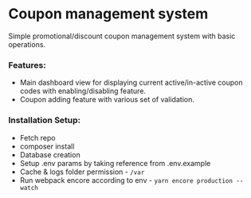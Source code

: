 # Coupon management system
Simple promotional/discount coupon management system with basic operations.

### Features: ###
  * Main dashboard view for displaying current active/in-active coupon codes with enabling/disabling feature.
  * Coupon adding feature with various set of validation.

### Installation Setup: ###
  * Fetch repo
  * composer install
  * Database creation
  * Setup .env params by taking reference from .env.example
  * Cache & logs folder permission - `/var`
  * Run webpack encore according to env - `yarn encore production --watch`
